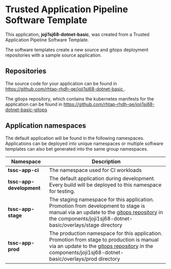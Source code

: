 # Trusted Application Pipeline Software Template

This application, **joji1sj68-dotnet-basic**, was created from a Trusted Application Pipeline Software Template.

The software templates create a new source and gitops deployment repositories with a sample source application. 

## Repositories

The source code for your application can be found in [https://github.com/rhtap-rhdh-qe/joji1sj68-dotnet-basic ](https://github.com/rhtap-rhdh-qe/joji1sj68-dotnet-basic ).
 
The gitops repository, which contains the kubernetes manifests for the application can be found in 
[https://github.com/rhtap-rhdh-qe/joji1sj68-dotnet-basic-gitops ](https://github.com/rhtap-rhdh-qe/joji1sj68-dotnet-basic-gitops ) 

## Application namespaces 

The default application will be found in the following namespaces. Applications can be deployed into unique namespaces or multiple software templates can also bet generated into the same group namespaces.  

|  Namespace   |  Description   |  
| -------- | -------- |
| **tssc-app-ci** | The namespace used for CI workloads |
| **tssc-app-development** | The default application during development. Every build will be deployed to this namespace for testing. |
| **tssc-app-stage** | The staging namespace for this application. Promotion from development to stage is manual via an update to the [gitops repository](https://github.com/rhtap-rhdh-qe/joji1sj68-dotnet-basic-gitops ) in the components/joji1sj68-dotnet-basic/overlays/stage directory |
| **tssc-app-prod** | The production namespace for this application. Promotion from stage to production is manual via an update to the [gitops repository](https://github.com/rhtap-rhdh-qe/joji1sj68-dotnet-basic-gitops ) in the components/joji1sj68-dotnet-basic/overlays/prod directory |